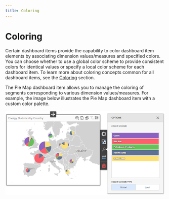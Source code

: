 ```yaml
---
title: Coloring
---
```

# Coloring
Certain dashboard items provide the capability to color dashboard item elements by associating dimension values/measures and specified colors. You can choose whether to use a global color scheme to provide consistent colors for identical values or specify a local color scheme for each dashboard item. To learn more about coloring concepts common for all dashboard items, see the [Coloring](../../../../../../dashboard-for-web/articles/web-dashboard-designer-mode/appearance-customization/coloring.md) section.

The Pie Map dashboard item allows you to manage the coloring of segments corresponding to various dimension values/measures. For example, the image below illustrates the Pie Map dashboard item with a custom color palette.

![wdd-pie-map-custom-palette](../../../../../images/Img126758.png)